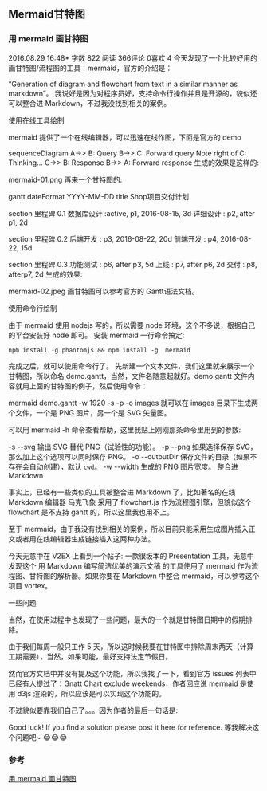 ## Mermaid甘特图


### 用 mermaid 画甘特图


2016.08.29 16:48* 字数 822 阅读 366评论 0喜欢 4
今天发现了一个比较好用的画甘特图/流程图的工具：mermaid，官方的介绍是：

“Generation of diagram and flowchart from text in a similar manner as markdown”。
我说好是因为对程序员好，支持命令行操作并且是开源的，貌似还可以整合进 Markdown，不过我没找到相关的案例。

使用在线工具绘制

mermaid 提供了一个在线编辑器，可以迅速在线作图，下面是官方的 demo

sequenceDiagram
A->> B: Query
B->> C: Forward query
Note right of C: Thinking...
C->> B: Response
B->> A: Forward response
生成的效果是这样的:


mermaid-01.png
再来一个甘特图的:

gantt
dateFormat  YYYY-MM-DD
title Shop项目交付计划

section 里程碑 0.1 
数据库设计          :active,    p1, 2016-08-15, 3d
详细设计            :           p2, after p1, 2d

section 里程碑 0.2
后端开发            :           p3, 2016-08-22, 20d
前端开发            :           p4, 2016-08-22, 15d

section 里程碑 0.3
功能测试            :       p6, after p3, 5d
上线               :       p7, after p6, 2d
交付               :       p8, afterp7, 2d
生成的效果:


mermaid-02.jpeg
画甘特图可以参考官方的 Gantt语法文档。

使用命令行绘制

由于 mermaid 使用 nodejs 写的，所以需要 node 环境，这个不多说，根据自己的平台安装好 node 即可。
安装 mermaid 一行命令搞定:


```
npm install -g phantomjs && npm install -g  mermaid
```

完成之后，就可以使用命令行了。
先新建一个文本文件，我们这里就来展示一个甘特图，所以命名 demo.gantt，当然，文件名随意起就好。demo.gantt 文件内容就用上面的甘特图的例子，然后使用命令：

mermaid demo.gantt -w 1920 -s -p -o images
就可以在 images 目录下生成两个文件，一个是 PNG 图片，另一个是 SVG 矢量图。

可以用 mermaid -h 命令查看帮助，这里我贴上刚刚那条命令里用到的参数:

-s --svg       输出 SVG 替代 PNG（试验性的功能）。
-p --png       如果选择保存 SVG，那么加上这个选项可以同时保存 PNG。
-o --outputDir 保存文件的目录（如果不存在会自动创建），默认 `cwd`。
-w --width     生成的 PNG 图片宽度。
整合进 Markdown

事实上，已经有一些类似的工具被整合进 Markdown 了，比如著名的在线 Markdown 编辑器 马克飞象 采用了 flowchart.js 作为流程图引擎，但貌似这个 flowchart 是不支持 gantt 的，所以这里我也用不上。

至于 mermaid，由于我没有找到相关的案例，所以目前只能采用生成图片插入正文或者用在线编辑器生成链接插入这两种办法。

今天无意中在 V2EX 上看到一个帖子: 一款很坂本的 Presentation 工具，无意中发现这个 用 Markdown 编写简洁优美的演示文稿 的工具使用了 mermaid 作为流程图、甘特图的解析器。如果你要在 Markdown 中整合 mermaid，可以参考这个项目 vortex。

一些问题

当然，在使用过程中也发现了一些问题，最大的一个就是甘特图日期中的假期排除。

由于我们每周一般只工作 5 天，所以这时候我要在甘特图中排除周末两天（计算工期需要），当然，如果可能，最好支持法定节假日。

然而官方文档中并没有提及这个功能，所以我找了一下，看到官方 issues 列表中已经有人提过了：Gnatt Chart exclude weekends，作者回应说 mermaid 是使用 d3js 渲染的，所以应该是可以实现这个功能的。

不过貌似要靠我们自己了。。。因为作者的最后一句话是:

Good luck! If you find a solution please post it here for reference.
等我解决这个问题吧~ 😂😂😂


### 参考

[用 mermaid 画甘特图](http://www.jianshu.com/p/8475b09853f0)

